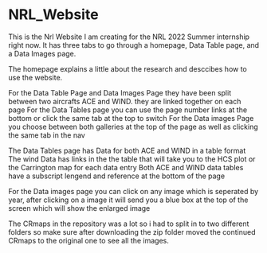 # NRL_Website

This is the Nrl Website I am creating for the NRL 2022 Summer internship right now. 
It has three tabs to go through a homepage, Data Table page, and a Data Images page.

The homepage explains a little about the research and desccibes how to use the website.

For the Data Table Page and Data Images Page they have been split between two aircrafts ACE and WIND.
they are linked together on each page 
For the Data Tables page you can use the page number links at the bottom or click the same tab at the top to switch
For the Data images Page you choose between both galleries at the top of the page as well as clicking the same tab in the nav

The Data Tables page has Data for both ACE and WIND in a table format
The wind Data has links in the the table that will take you to the HCS plot or the Carrington map for each data entry 
Both ACE and WIND data tables have a subscript lengend and reference at the bottom of the page 

For the Data images page you can click on any image which is seperated by year, after clicking on a image it will send you a blue box
at the top of the screen which will show the enlarged image

The CRmaps in the repository was a lot so i had to split in to two different folders so make sure after downloading the zip folder moved the continued
CRmaps to the original one to see all the images.
